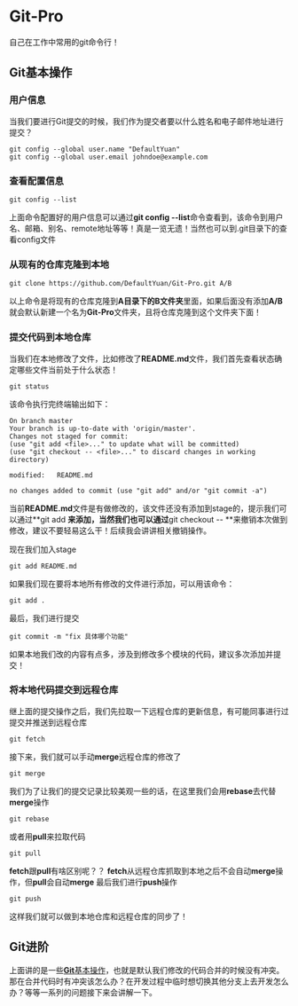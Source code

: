 # Git-Pro
自己在工作中常用的git命令行！

## <a name="basic">Git基本操作</a>
### 用户信息
当我们要进行Git提交的时候，我们作为提交者要以什么姓名和电子邮件地址进行提交？
```shell
git config --global user.name "DefaultYuan"
git config --global user.email johndoe@example.com
```
### 查看配置信息
```shell
git config --list
```
上面命令配置好的用户信息可以通过**git config --list**命令查看到，该命令到用户名、邮箱、别名、remote地址等等！真是一览无遗！当然也可以到.git目录下的查看config文件

### 从现有的仓库克隆到本地
```shell
git clone https://github.com/DefaultYuan/Git-Pro.git A/B
```
以上命令是将现有的仓库克隆到**A目录下的B文件夹**里面，如果后面没有添加**A/B**就会默认新建一个名为**Git-Pro**文件夹，且将仓库克隆到这个文件夹下面！

### 提交代码到本地仓库
当我们在本地修改了文件，比如修改了**README.md**文件，我们首先查看状态确定哪些文件当前处于什么状态！
```shell
git status
```
该命令执行完终端输出如下：
```shell
On branch master
Your branch is up-to-date with 'origin/master'.
Changes not staged for commit:
(use "git add <file>..." to update what will be committed)
(use "git checkout -- <file>..." to discard changes in working directory)

modified:   README.md

no changes added to commit (use "git add" and/or "git commit -a")
```
当前**README.md**文件是有做修改的，该文件还没有添加到stage的，提示我们可以通过**git add <file>**来添加，当然我们也可以通过**git checkout -- <file>**来撤销本次做到修改，建议不要轻易这么干！后续我会讲讲相关撤销操作。

现在我们加入stage
```shell
git add README.md
```
如果我们现在要将本地所有修改的文件进行添加，可以用该命令：
```shell
git add .
```
最后，我们进行提交
```shell
git commit -m "fix 具体哪个功能"
```
如果本地我们改的内容有点多，涉及到修改多个模块的代码，建议多次添加并提交！

### 将本地代码提交到远程仓库
继上面的提交操作之后，我们先拉取一下远程仓库的更新信息，有可能同事进行过提交并推送到远程仓库
```shell
git fetch
```
接下来，我们就可以手动**merge**远程仓库的修改了
```shell
git merge
```
我们为了让我们的提交记录比较美观一些的话，在这里我们会用**rebase**去代替**merge**操作
```shell
git rebase
```
或者用**pull**来拉取代码
```shell
git pull
```
**fetch**跟**pull**有啥区别呢？？
**fetch**从远程仓库抓取到本地之后不会自动**merge**操作，但**pull**会自动**merge**
最后我们进行**push**操作
```shell
git push
```
这样我们就可以做到本地仓库和远程仓库的同步了！

## Git进阶
上面讲的是一些[**Git**基本操作](#basic)，也就是默认我们修改的代码合并的时候没有冲突。
那在合并代码时有冲突该怎么办？在开发过程中临时想切换其他分支上去开发怎么办？等等一系列的问题接下来会讲解一下。
